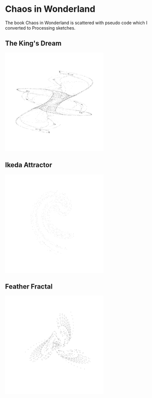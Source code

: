 # Chaos in Wonderland

The book Chaos in Wonderland is scattered with pseudo code which I converted to Processing sketches.

## The King's Dream

![The King's Dream](./the_king/the_king.gif)

## Ikeda Attractor

![Ikeda Attractor](./ikeda_attractor/ikeda_attractor.gif)

## Feather Fractal

![Feather Fractal](./feather_fractal/feather_fractal.gif)
